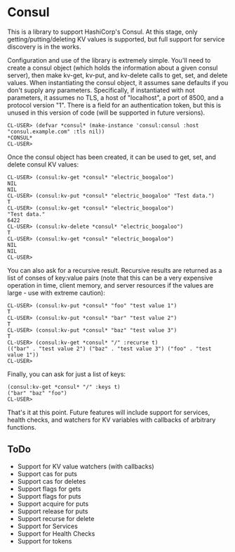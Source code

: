 # Consul

This is a library to support HashiCorp's Consul.  At this stage, only
getting/putting/deleting KV values is supported, but full support for
service discovery is in the works.

Configuration and use of the library is extremely simple.  You'll need
to create a consul object (which holds the information about a given
consul server), then make kv-get, kv-put, and kv-delete calls to get,
set, and delete values.  When instantiating the consul object, it
assumes sane defaults if you don't supply any parameters.
Specifically, if instantiated with not parameters, it assumes no TLS,
a host of "localhost", a port of 8500, and a protocol version "1".
There is a field for an authentication token, but this is unused in
this version of code (will be supported in future versions).

```
CL-USER> (defvar *consul* (make-instance 'consul:consul :host "consul.example.com" :tls nil))
*CONSUL*
CL-USER>
```

Once the consul object has been created, it can be used to get, set,
and delete consul KV values:

```
CL-USER> (consul:kv-get *consul* "electric_boogaloo")
NIL
NIL
CL-USER> (consul:kv-put *consul* "electric_boogaloo" "Test data.")
T
CL-USER> (consul:kv-get *consul* "electric_boogaloo")
"Test data."
6422
CL-USER> (consul:kv-delete *consul* "electric_boogaloo")
T
CL-USER> (consul:kv-get *consul* "electric_boogaloo")
NIL
NIL
CL-USER> 
```

You can also ask for a recursive result. Recursive results are
returned as a list of conses of key:value pairs (note that this can be
a very expensive operation in time, client memory, and server
resources if the values are large - use with extreme caution):

```
CL-USER> (consul:kv-put *consul* "foo" "test value 1")
T
CL-USER> (consul:kv-put *consul* "bar" "test value 2")
T
CL-USER> (consul:kv-put *consul* "baz" "test value 3")
T
CL-USER> (consul:kv-get *consul* "/" :recurse t)
(("bar" . "test value 2") ("baz" . "test value 3") ("foo" . "test value 1"))
CL-USER> 
```

Finally, you can ask for just a list of keys:

```
(consul:kv-get *consul* "/" :keys t)
("bar" "baz" "foo")
CL-USER> 
```

That's it at this point. Future features will include support for
services, health checks, and watchers for KV variables with callbacks
of arbitrary functions.

## ToDo

* Support for KV value watchers (with callbacks)
* Support cas for puts
* Support cas for deletes
* Support flags for gets
* Support flags for puts
* Support acquire for puts
* Support release for puts
* Support recurse for delete
* Support for Services
* Support for Health Checks
* Support for tokens
